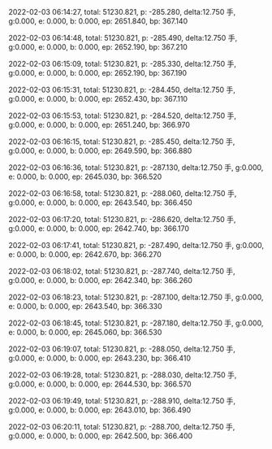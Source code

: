 2022-02-03 06:14:27, total: 51230.821, p: -285.280, delta:12.750 手, g:0.000, e: 0.000, b: 0.000, ep: 2651.840, bp: 367.140

2022-02-03 06:14:48, total: 51230.821, p: -285.490, delta:12.750 手, g:0.000, e: 0.000, b: 0.000, ep: 2652.190, bp: 367.210

2022-02-03 06:15:09, total: 51230.821, p: -285.330, delta:12.750 手, g:0.000, e: 0.000, b: 0.000, ep: 2652.190, bp: 367.190

2022-02-03 06:15:31, total: 51230.821, p: -284.450, delta:12.750 手, g:0.000, e: 0.000, b: 0.000, ep: 2652.430, bp: 367.110

2022-02-03 06:15:53, total: 51230.821, p: -284.520, delta:12.750 手, g:0.000, e: 0.000, b: 0.000, ep: 2651.240, bp: 366.970

2022-02-03 06:16:15, total: 51230.821, p: -285.450, delta:12.750 手, g:0.000, e: 0.000, b: 0.000, ep: 2649.590, bp: 366.880

2022-02-03 06:16:36, total: 51230.821, p: -287.130, delta:12.750 手, g:0.000, e: 0.000, b: 0.000, ep: 2645.030, bp: 366.520

2022-02-03 06:16:58, total: 51230.821, p: -288.060, delta:12.750 手, g:0.000, e: 0.000, b: 0.000, ep: 2643.540, bp: 366.450

2022-02-03 06:17:20, total: 51230.821, p: -286.620, delta:12.750 手, g:0.000, e: 0.000, b: 0.000, ep: 2642.740, bp: 366.170

2022-02-03 06:17:41, total: 51230.821, p: -287.490, delta:12.750 手, g:0.000, e: 0.000, b: 0.000, ep: 2642.670, bp: 366.270

2022-02-03 06:18:02, total: 51230.821, p: -287.740, delta:12.750 手, g:0.000, e: 0.000, b: 0.000, ep: 2642.340, bp: 366.260

2022-02-03 06:18:23, total: 51230.821, p: -287.100, delta:12.750 手, g:0.000, e: 0.000, b: 0.000, ep: 2643.540, bp: 366.330

2022-02-03 06:18:45, total: 51230.821, p: -287.180, delta:12.750 手, g:0.000, e: 0.000, b: 0.000, ep: 2645.060, bp: 366.530

2022-02-03 06:19:07, total: 51230.821, p: -288.050, delta:12.750 手, g:0.000, e: 0.000, b: 0.000, ep: 2643.230, bp: 366.410

2022-02-03 06:19:28, total: 51230.821, p: -288.030, delta:12.750 手, g:0.000, e: 0.000, b: 0.000, ep: 2644.530, bp: 366.570

2022-02-03 06:19:49, total: 51230.821, p: -288.910, delta:12.750 手, g:0.000, e: 0.000, b: 0.000, ep: 2643.010, bp: 366.490

2022-02-03 06:20:11, total: 51230.821, p: -288.700, delta:12.750 手, g:0.000, e: 0.000, b: 0.000, ep: 2642.500, bp: 366.400